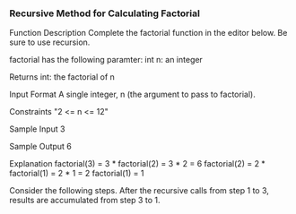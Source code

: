 ### Recursive Method for Calculating Factorial

Function Description
Complete the factorial function in the editor below. Be sure to use recursion.

factorial has the following paramter:
int n: an integer

Returns
int: the factorial of n

Input Format
A single integer, n (the argument to pass to factorial).

Constraints
"2 <= n <= 12"

Sample Input
3

Sample Output
6

Explanation
factorial(3) = 3 * factorial(2) = 3 * 2 = 6
factorial(2) = 2 * factorial(1) = 2 * 1 = 2
factorial(1) = 1

Consider the following steps. After the recursive calls from step 1 to 3, results are accumulated from step 3 to 1.

